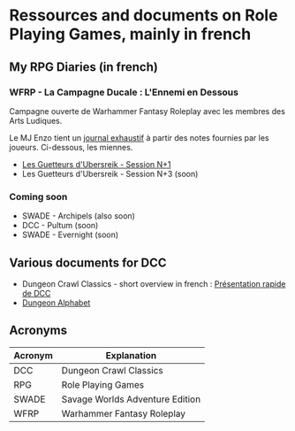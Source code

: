 # Ressources and documents on Role Playing Games, mainly in french

## My RPG Diaries (in french)

### WFRP - La Campagne Ducale : L'Ennemi en Dessous

Campagne ouverte de Warhammer Fantasy Roleplay avec les membres des Arts Ludiques.

Le MJ Enzo tient un [journal exhaustif](https://lesartsludiques.fr/forum/public/d/1082-la-campagne-ducale-lennemi-en-dessous-campagne-warhammer-fantasy) à partir des notes fournies par les joueurs. Ci-dessous, les miennes.


- [Les Guetteurs d'Ubersreik - Session N+1](wfrp/wfrp_lal_2024_03_16)
- Les Guetteurs d'Ubersreik - Session N+3 (soon)

### Coming soon

- SWADE - Archipels (also soon)
- DCC - Pultum (soon)
- SWADE - Evernight (soon)

## Various documents for DCC

- Dungeon Crawl Classics - short overview in french : [Présentation rapide de DCC](./dcc/intro-fr)
- [Dungeon Alphabet](./dcc/dungeon-alphabet)

## Acronyms 

| Acronym | Explanation|
| ---- | --- |
| DCC | Dungeon Crawl Classics |
| RPG | Role Playing Games |
| SWADE | Savage Worlds Adventure Edition |
| WFRP | Warhammer Fantasy Roleplay |
